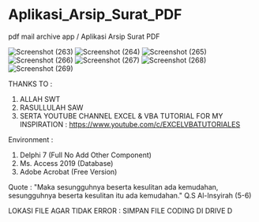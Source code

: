 # Aplikasi_Arsip_Surat_PDF
pdf mail archive app / Aplikasi Arsip Surat PDF

![Screenshot (263)](https://github.com/achmadiqsan/Aplikasi_Arsip_Surat_PDF/assets/57186921/e60317af-793e-441e-abb7-e91e19ed759b)
![Screenshot (264)](https://github.com/achmadiqsan/Aplikasi_Arsip_Surat_PDF/assets/57186921/c77115d6-cf92-42a9-9355-7e535a92ffd8)
![Screenshot (265)](https://github.com/achmadiqsan/Aplikasi_Arsip_Surat_PDF/assets/57186921/065dbe74-e2f9-436c-8067-73c833cc967e)
![Screenshot (266)](https://github.com/achmadiqsan/Aplikasi_Arsip_Surat_PDF/assets/57186921/4e5291f5-4de6-4f28-9b7c-d06c83ce15e2)
![Screenshot (267)](https://github.com/achmadiqsan/Aplikasi_Arsip_Surat_PDF/assets/57186921/adbd030f-2c9d-41ac-a7c9-4357ed66d4e3)
![Screenshot (268)](https://github.com/achmadiqsan/Aplikasi_Arsip_Surat_PDF/assets/57186921/c09ae35f-e4dd-4701-9e08-f8d173f7ef50)
![Screenshot (269)](https://github.com/achmadiqsan/Aplikasi_Arsip_Surat_PDF/assets/57186921/8c9a5dbd-76d7-46fc-8dce-9d0fb9fcfee4)

THANKS TO :
1. ALLAH SWT
2. RASULLULAH SAW
3. SERTA YOUTUBE CHANNEL EXCEL & VBA TUTORIAL FOR MY INSPIRATION : https://www.youtube.com/c/EXCELVBATUTORIALES

Environment :
1. Delphi 7 (Full No Add Other Component)
2. Ms. Access 2019 (Database)
3. Adobe Acrobat (Free Version)

Quote : "Maka sesungguhnya beserta kesulitan ada kemudahan, sesungguhnya beserta kesulitan itu ada kemudahan." Q.S Al-Insyirah (5-6)

LOKASI FILE AGAR TIDAK ERROR : SIMPAN FILE CODING DI DRIVE D

